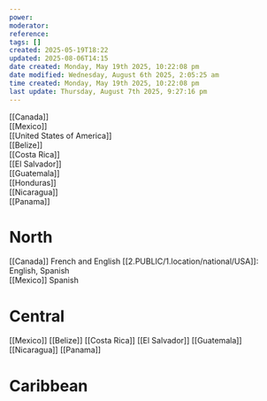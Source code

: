 ```yaml
---
power: 
moderator: 
reference: 
tags: []
created: 2025-05-19T18:22
updated: 2025-08-06T14:15
date created: Monday, May 19th 2025, 10:22:08 pm
date modified: Wednesday, August 6th 2025, 2:05:25 am
time created: Monday, May 19th 2025, 10:22:08 pm
last update: Thursday, August 7th 2025, 9:27:16 pm
---
```

[[Canada]]  
[[Mexico]]  
[[United States of America]]  
[[Belize]]  
[[Costa Rica]]  
[[El Salvador]]  
[[Guatemala]]  
[[Honduras]]  
[[Nicaragua]]  
[[Panama]]

# North

[[Canada]] French and English
[[2.PUBLIC/1.location/national/USA]]: English, Spanish  
[[Mexico]] Spanish

# Central

[[Mexico]]
[[Belize]]
[[Costa Rica]]
[[El Salvador]]
[[Guatemala]]
[[Nicaragua]]
[[Panama]]

# Caribbean